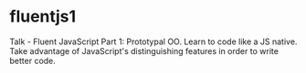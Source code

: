 fluentjs1
=========

Talk - Fluent JavaScript Part 1: Prototypal OO. Learn to code like a JS native. Take advantage of JavaScript's distinguishing features in order to write better code.